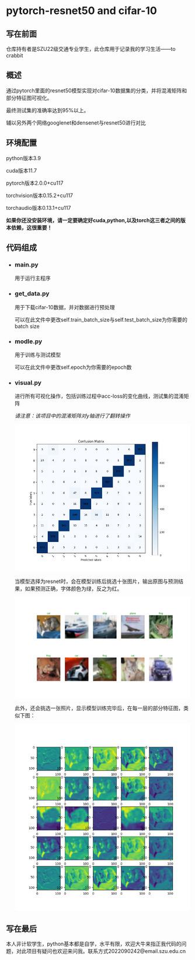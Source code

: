 # pytorch-resnet50 and cifar-10
<h2>写在前面</h2>
<p>仓库持有者是SZU22级交通专业学生，此仓库用于记录我的学习生活——to crabbit</p>
<h2>概述</h2>
<p>通过pytorch里面的resnet50模型实现对cifar-10数据集的分类，并将混淆矩阵和部分特征图可视化。</p>
<p>最终测试集的准确率达到95%以上。</p>
<p>辅以另外两个网络googlenet和densenet与resnet50进行对比</p>
<h2>环境配置</h2>
<p>python版本3.9<p>
<p>cuda版本11.7</p>
<p>pytorch版本2.0.0+cu117</p>
<p>torchvision版本0.15.2+cu117</p>
<p>torchaudio版本0.13.1+cu117</p>
<p><b>如果你还没安装环境，请一定要确定好cuda,python,以及torch这三者之间的版本依赖，这很重要！</b><p>
<h2>代码组成</h2>
<ul>
  <li><h3>main.py</h3></li>
  <p>用于运行主程序</p>
  <li><h3>get_data.py</h3></li>
  <p>用于下载cifar-10数据，并对数据进行预处理</p>
  <p>可以在此文件中更改self.train_batch_size与self.test_batch_size为你需要的batch size</p>
  <li><h3>modle.py</h3></li>
  <p>用于训练与测试模型</p>
  <p>可以在此文件中更改self.epoch为你需要的epoch数</p>
  <li><h3>visual.py</h3></li>
  <p>进行所有可视化操作，包括训练过程中acc-loss的变化曲线，测试集的混淆矩阵
    <p><i>请注意：该项目中的混淆矩阵对y轴进行了翻转操作</i></p>
    <img src="/img/混淆矩阵.png" width="480">
    <p>当模型选择为resnet时，会在模型训练后挑选十张图片，输出原图与预测结果，如果预测正确，字体颜色为绿，反之为红。</p>
    <img src="/img/10张测试图片.png" width="480">
    <p>此外，还会挑选一张照片，显示模型训练完毕后，在每一层的部分特征图，类似下图：</p>
    <img src="/img/l1特征图.png", width="480">
  </p>
</ul>
<h2>写在最后</h2>
<p>本人非计软学生，python基本都是自学，水平有限，欢迎大牛来指正我代码的问题，对此项目有疑问也欢迎来问我。联系方式2022090242@email.szu.edu.cn</p>
